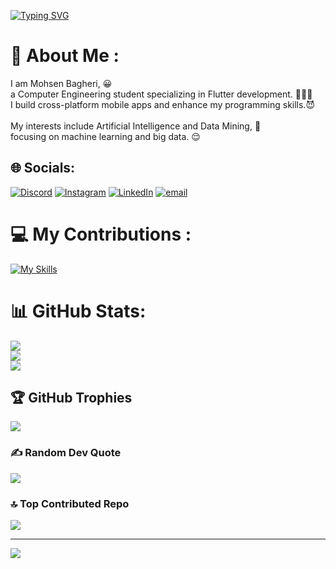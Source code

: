 [![Typing SVG](https://readme-typing-svg.demolab.com?font=Fira+Code&weight=600&duration=3000&pause=2000&color=16F742&multiline=true&width=435&height=90&lines=Welcome+to+My+Page;I'm+Mohsen+Bagheri;I'm+Flutter+Developer+)](https://git.io/typing-svg)


# 💫 About Me :
I am Mohsen Bagheri, 😀<br>a Computer Engineering student specializing in Flutter development. 🧑🏻‍💻<br>I build cross-platform mobile apps and enhance my programming skills.😈<br><br>My interests include Artificial Intelligence and Data Mining, 🤖<br>focusing on machine learning and big data. 😌<br>


## 🌐 Socials:
[![Discord](https://img.shields.io/badge/Discord-%237289DA.svg?logo=discord&logoColor=white)](https://discord.gg/TheRoot_Directory) [![Instagram](https://img.shields.io/badge/Instagram-%23E4405F.svg?logo=Instagram&logoColor=white)](https://instagram.com/theroot_directory) [![LinkedIn](https://img.shields.io/badge/LinkedIn-%230077B5.svg?logo=linkedin&logoColor=white)](https://linkedin.com/in/TheRootDirectory) [![email](https://img.shields.io/badge/Email-D14836?logo=gmail&logoColor=white)](mailto:TheRoot_Directory@outlook.com) 


# 💻 My Contributions :
[![My Skills](https://skillicons.dev/icons?i=c,cpp,swift,dart,flutter,gradle,github,git,gitlab,py,kotlin,androidstudio)](https://skillicons.dev)

# 📊 GitHub Stats:
![](https://github-readme-stats.vercel.app/api?username=TheRootDirectory025&theme=blue-green&hide_border=false&include_all_commits=true&count_private=false)<br/>
![](https://nirzak-streak-stats.vercel.app/?user=TheRootDirectory025&theme=blue-green&hide_border=false)<br/>
![](https://github-readme-stats.vercel.app/api/top-langs/?username=TheRootDirectory025&theme=blue-green&hide_border=false&include_all_commits=true&count_private=false&layout=compact)

## 🏆 GitHub Trophies
![](https://github-profile-trophy.vercel.app/?username=TheRootDirectory025&theme=radical&no-frame=false&no-bg=false&margin-w=4)

### ✍️ Random Dev Quote
![](https://quotes-github-readme.vercel.app/api?type=horizontal&theme=radical)

### 🔝 Top Contributed Repo
![](https://github-contributor-stats.vercel.app/api?username=TheRootDirectory025&limit=5&theme=blue-green&combine_all_yearly_contributions=true)

---
[![](https://visitcount.itsvg.in/api?id=TheRootDirectory025&icon=10&color=13)](https://visitcount.itsvg.in)

<!-- Proudly created with GPRM ( https://gprm.itsvg.in ) -->

